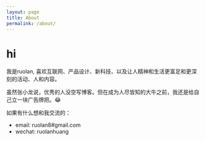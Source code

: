```yaml
---
layout: page
title: About
permalink: /about/
---
```


# hi 
我是ruolan, 喜欢互联网、产品设计、新科技、以及让人精神和生活更富足和更深刻的活动、人和内容。

虽然张小龙说，优秀的人没空写博客。但在成为人尽皆知的大牛之前，我还是给自己立一块广告牌把。😂

如果有什么想和我交流的：
- email: ruolan8#gmail.com
- wechat: ruolanhuang
